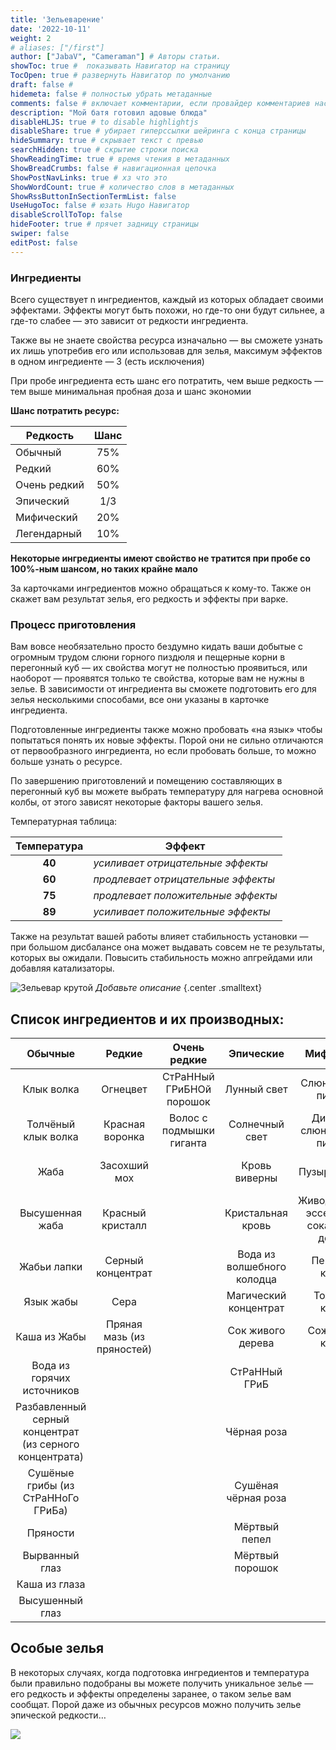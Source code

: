 ```yaml
---
title: 'Зельеварение'
date: '2022-10-11'
weight: 2
# aliases: ["/first"]
author: ["JabaV", "Cameraman"] # Авторы статьи.
showToc: true #  показывать Навигатор на страницу
TocOpen: true # развернуть Навигатор по умолчанию
draft: false #
hidemeta: false # полностью убрать метаданные
comments: false # включает комментарии, если провайдер комментариев настроен
description: "Мой батя готовил адовые блюда"
disableHLJS: true # to disable highlightjs
disableShare: true # убирает гиперссылки шейринга с конца страницы
hideSummary: true # скрывает текст с превью
searchHidden: true # скрытие строки поиска
ShowReadingTime: true # время чтения в метаданных
ShowBreadCrumbs: false # навигационная цепочка
ShowPostNavLinks: true # хз что это
ShowWordCount: true # количество слов в метаданных
ShowRssButtonInSectionTermList: false
UseHugoToc: false # юзать Hugo Навигатор
disableScrollToTop: false
hideFooter: true # прячет задницу страницы
swiper: false
editPost: false
---
```

### Ингредиенты

Всего существует n ингредиентов, каждый из которых обладает своими эффектами. Эффекты могут быть похожи, но где-то они будут сильнее, а где-то слабее — это зависит от редкости ингредиента.

Также вы не знаете свойства ресурса изначально — вы сможете узнать их лишь употребив его или использовав для зелья, максимум эффектов в одном ингредиенте — 3 (есть исключения)

При пробе ингредиента есть шанс его потратить, чем выше редкость — тем выше минимальная пробная доза и шанс экономии

**Шанс потратить ресурс:**

| Редкость     | Шанс |
| --- | :---: |
Обычный | 75%
Редкий | 60%
Очень редкий | 50%
Эпический | 1/3
Мифический | 20%
Легендарный | 10%

**Некоторые ингредиенты имеют свойство не тратится при пробе со 100%-ным шансом, но таких крайне мало**

За карточками ингредиентов можно обращаться к кому-то. Также он скажет вам результат зелья, его редкость и эффекты при варке.

### Процесс приготовления

Вам вовсе необязательно просто бездумно кидать ваши добытые с огромным трудом слюни горного пиздюля и пещерные корни в перегонный куб — их свойства могут не полностью проявиться, или наоборот — проявятся только те свойства, которые вам не нужны в зелье. В зависимости от ингредиента вы сможете подготовить его для зелья несколькими способами, все они указаны в карточке ингредиента.

Подготовленные ингредиенты также можно пробовать «на язык» чтобы попытаться понять их новые эффекты. Порой они не сильно отличаются от первообразного ингредиента, но если пробовать больше, то можно больше узнать о ресурсе.

По завершению приготовлений и помещению составляющих в перегонный куб вы можете выбрать температуру для нагрева основной колбы, от этого зависят некоторые факторы вашего зелья.

Температурная таблица:

| **Температура** 	| **Эффект**                         	|
|:-----------------:	|------------------------------------	|
|      **40**     	| _усиливает отрицательные эффекты_  	|
|      **60**     	| _продлевает отрицательные эффекты_ 	|
|      **75**     	| _продлевает положительные эффекты_ 	|
|      **89**     	| _усиливает положительные эффекты_  	|

Также на результат вашей работы влияет стабильность установки — при большом дисбалансе она может выдавать совсем не те результаты, которых вы ожидали. Повысить стабильность можно апгрейдами или добавляя катализаторы.

![Зельевар крутой](/images/br1.webp#center)
*Добавьте описание*
{.center .smalltext}

## Список ингредиентов и их производных:


|                        **Обычные**                        |          **Редкие**          |      **Очень редкие**      |            **Эпические**            |                     **Мифические**                      |      **Легендарные**     |
|:---------------------------------------------------------:|:----------------------------:|:--------------------------:|:-----------------------------------:|:-------------------------------------------------------:|:------------------------:|
|Клык волка                                              |Огнецвет                   |СтРаННый ГРиБНОй порошок |             Лунный свет             |                  Слюна горного пиздюля                  |Огневишня              |
|                  Толчёный клык волка                   |Красная воронка            |Волос с подмышки гиганта |           Солнечный свет            |        Дистиллят слюны горного пиздюля        |Волчий глаз            |
|Жаба                                                    |Засохший мох               |                            |            Кровь виверны            |                      Пузырёк магмы                      |Толчёный «Волчий глаз»  |
|                    Высушенная жаба                      |Красный кристалл           |                            |          Кристальная кровь          |     Живодревесная эссенция (из сока живого дерева)      |                          |
|                      Жабьи лапки                        |Серный концентрат          |                            |     Вода из волшебного колодца      |                     Пещерный корень                     |                          |
|                       Язык жабы                         |Сера                       |                            |        Магический концентрат        |                Толчёный корень               |                          |
|                      Каша из Жабы                       |Пряная мазь (из пряностей) |                            |          Сок живого дерева          |               Сожжённый корень               |                          |
|Вода из горячих источников                              |                              |                            |            СтРаННый ГРиБ            |                                                         |                          |
|Разбавленный серный концентрат (из серного концентрата) |                              |                            |             Чёрная роза             |                                                         |                          |
|Сушёные грибы (из СтРаННоГо ГРиБа)                      |                              |                            |         Сушёная чёрная роза         |                                                         |                          |
|Пряности                                                |                              |                            |       Мёртвый пепел</li></ul>       |                                                         |                          |
|Вырванный глаз                                          |                              |                            |      Мёртвый порошок</li></ul>      |                                                         |                          |
|                     Каша из глаза                      |                              |                            |                                     |                                                         |                          |
|                    Высушенный глаз                      |                              |                            |                                     |                                                         |                          |

## Особые зелья

В некоторых случаях, когда подготовка ингредиентов и температура были правильно подобраны вы можете получить уникальное зелье — его редкость и эффекты определены заранее, о таком зелье вам сообщат.
Порой даже из обычных ресурсов можно получить зелье эпической редкости…

<!-- FM:Snippet:Start data:{"id":"IMT","fields":[{"name":"text","value":""},{"name":"url","value":"br2.jpg"},{"name":"rtext","value":""}]} -->
![](/images/br2.jpg#center)
<!-- FM:Snippet:End -->